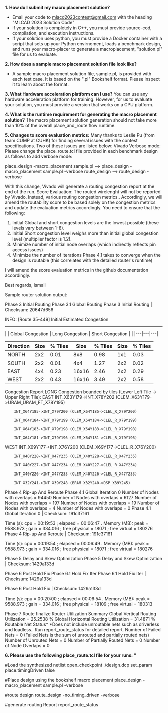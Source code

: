 **1. How do I submit my macro placement solution?**

- Email your code to mlacd2023contest@gmail.com with the heading "MLCAD 2023 Solution Code"
- If your solution is completely in C++, you must provide source-cod, compilation, and execution instructions.
- If your solution uses python, you must provide a Docker container with a script that sets up your 
Python envirnoment, loads a benchmark design, and runs your macro-placer to generate a macroplacement, "solution.pl" 
file for us to evaluate.

**2. How does a sample macro placement solution file look like?**
- A sample macro placement solution file, sample.pl, is provided with each test case.  It is based on the ".pl" Bookshelf format.  Please inspect it to learn about the format.

**3. What Hardware acceleration platform can I use?**
You can use any hardware acceleration platform for training.  However, for us to evaluate your solution, you must provide a version that works on a CPU platform.

**4. What is the runtime requirement for generating the macro placement solution?**
The macro placement solution generation should not take more than 10% of the overall place_and_route flow runtime.


 **5. Changes to score evaluation metrics:**
Many thanks to Leslie Pu (from team CUMP at CUHK) for finding several issues with the contest specifications.  Two of these issues are listed below:
 Vivado Verbose mode:   Please change the place_route.tcl file provided in each benchmark design as follows to add verbose mode:

place_design -macro_placement sample.pl  --> place_design -macro_placement sample.pl -verbose
route_design --> route_design -verbose

With this change, Vivado will generate a routing congestion report at the end of the run. 
Score Evaluation:  The routed wirelenght will not be reported by Vivado.  Instead, various routing congestion metrics..  Accordingly, we will amend the routability score to be based solely on the congestion metrics and update the evaluation metrics accordingly.  You need to ensure that the following:
1.  Initial Global and short congestion levels are the lowest possible (these levels vary between 1-8).
2.  Initial Short congestion level weighs more than initial global congestion level (multiplier factor is 1.2).     
3.  Minimize number of initial node overlaps (which indirectly reflects pin access issues)
4.  Minimize the number of iterations Phase 4.1 takes to converge when the design is routable (this correlates with the detailed router's runtime)
 
  I will amend the score evaluation metrics in the github documentation accordingly.

Best regards,
Ismail

Sample router solution output:
  
Phase 3 Initial Routing
Phase 3.1 Global Routing
Phase 3 Initial Routing | Checksum: 20647d656
 
INFO: [Route 35-449] Initial Estimated Congestion
 ________________________________________________________________________
|           | Global Congestion | Long Congestion   | Short Congestion  |
|           |---|---|---|

| Direction | Size   | % Tiles  | Size   | % Tiles  | Size   | % Tiles  |
|---|---|---|---|---|---|---|
|      NORTH|     2x2|      0.01|     8x8|      0.98|     1x1|      0.03|
|      SOUTH|     2x2|      0.01|     4x4|      1.27|     2x2|      0.02|
|       EAST|     4x4|      0.23|   16x16|      2.46|     2x2|      0.29|
|       WEST|     2x2|      0.43|   16x16|      3.49|     2x2|      0.58|
 
Congestion Report
  LONG Congestion bounded by tiles (Lower Left Tile -> Upper Right Tile):
EAST
        INT_X63Y179->INT_X78Y202 (CLEM_X63Y179->URAM_URAM_FT_X78Y195)
        
        INT_X64Y185->INT_X79Y200 (CLEM_X64Y185->CLEL_R_X79Y200)
        
        INT_X64Y184->INT_X79Y199 (CLEM_X64Y184->CLEL_R_X79Y199)
        
        INT_X64Y183->INT_X79Y198 (CLEM_X64Y183->CLEL_R_X79Y198)
        
        INT_X64Y181->INT_X79Y196 (CLEM_X64Y181->CLEL_R_X79Y196)
        
WEST
        INT_X69Y177->INT_X76Y200 (CLEM_X69Y177->CLEL_R_X76Y200)
        
        INT_X40Y228->INT_X47Y235 (CLEM_X40Y228->CLEL_R_X47Y235)
        
        INT_X40Y227->INT_X47Y234 (CLEM_X40Y227->CLEL_R_X47Y234)
        
        INT_X40Y226->INT_X47Y233 (CLEM_X40Y226->CLEL_R_X47Y233)
        
        INT_X32Y241->INT_X39Y248 (BRAM_X32Y240->DSP_X39Y245)

Phase 4 Rip-up And Reroute
Phase 4.1 Global Iteration 0
 Number of Nodes with overlaps = 94450
 Number of Nodes with overlaps = 6127
 Number of Nodes with overlaps = 197
 Number of Nodes with overlaps = 19
 Number of Nodes with overlaps = 4
 Number of Nodes with overlaps = 0
Phase 4.1 Global Iteration 0 | Checksum: 191c37161

Time (s): cpu = 00:19:53 ; elapsed = 00:06:47 . Memory (MB): peak = 9588.973 ; gain = 334.016 ; free physical = 18071 ; free virtual = 180276
Phase 4 Rip-up And Reroute | Checksum: 191c37161

Time (s): cpu = 00:19:54 ; elapsed = 00:06:49 . Memory (MB): peak = 9588.973 ; gain = 334.016 ; free physical = 18071 ; free virtual = 180276

Phase 5 Delay and Skew Optimization
Phase 5 Delay and Skew Optimization | Checksum: 1429a133d

Phase 6 Post Hold Fix
Phase 6.1 Hold Fix Iter
Phase 6.1 Hold Fix Iter | Checksum: 1429a133d

Phase 6 Post Hold Fix | Checksum: 1429a133d

Time (s): cpu = 00:20:00 ; elapsed = 00:06:54 . Memory (MB): peak = 9588.973 ; gain = 334.016 ; free physical = 18109 ; free virtual = 180313

Phase 7 Route finalize
Router Utilization Summary
  Global Vertical Routing Utilization    = 25.2538 %
  Global Horizontal Routing Utilization  = 31.4871 %
  Routable Net Status*
  *Does not include unroutable nets such as driverless and loadless..
  Run report_route_status for detailed report.
  Number of Failed Nets               = 0
    (Failed Nets is the sum of unrouted and partially routed nets)
  Number of Unrouted Nets             = 0
  Number of Partially Routed Nets     = 0
  Number of Node Overlaps             = 0

**6. Please use the following place_route.tcl file for your runs: "**
 
#Load the synthesized netlist
open_checkpoint ./design.dcp
set_param place.timingDriven false

#Place design using the bookshelf macro placement
place_design  -macro_placement sample.pl -verbose

#route design
route_design -no_timing_driven -verbose

#generate routing Report
report_route_status

